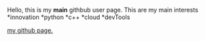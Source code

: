 
Hello, 
this is my **main** githbub user page.
This are my main interests
*innovation
*python
*c++
*cloud
*devTools


[my github page.](https://github.com/ilayni)
